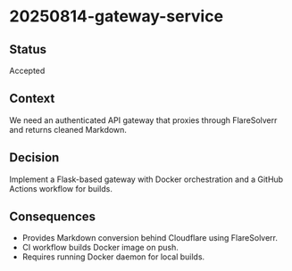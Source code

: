 # 20250814-gateway-service

## Status
Accepted

## Context
We need an authenticated API gateway that proxies through FlareSolverr and returns cleaned Markdown.

## Decision
Implement a Flask-based gateway with Docker orchestration and a GitHub Actions workflow for builds.

## Consequences
- Provides Markdown conversion behind Cloudflare using FlareSolverr.
- CI workflow builds Docker image on push.
- Requires running Docker daemon for local builds.
